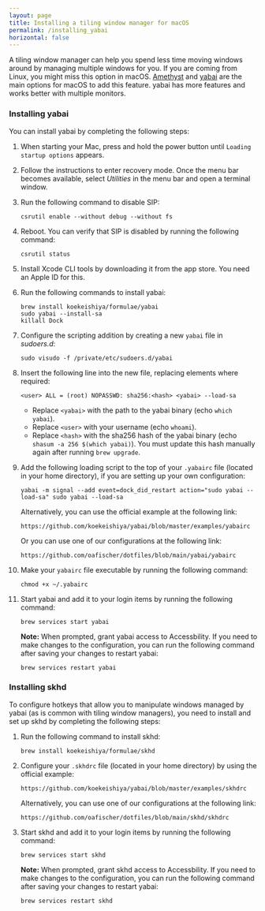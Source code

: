 ```yaml
---
layout: page
title: Installing a tiling window manager for macOS
permalink: /installing_yabai
horizontal: false
---
```


A tiling window manager can help you spend less time moving windows around by managing multiple windows for you. If you are coming from Linux, you might miss this option in macOS. [Amethyst](https://github.com/ianyh/Amethyst) and [yabai](https://github.com/koekeishiya/yabai) are the main options for macOS to add this feature. yabai has more features and works better with multiple monitors.

### Installing yabai

You can install yabai by completing the following steps:

1. When starting your Mac, press and hold the power button until `Loading startup options` appears.

2. Follow the instructions to enter recovery mode. Once the menu bar becomes available, select *Utilities* in the menu bar and open a terminal window.

3. Run the following command to disable SIP:

    ```
    csrutil enable --without debug --without fs
    ```

4. Reboot. You can verify that SIP is disabled by running the following command:

    ```
    csrutil status
    ```
    
5. Install Xcode CLI tools by downloading it from the app store. You need an Apple ID for this.

6. Run the following commands to install yabai:

    ```
    brew install koekeishiya/formulae/yabai
    sudo yabai --install-sa
    killall Dock
    ```
    
7. Configure the scripting addition by creating a new `yabai` file in _sudoers.d_:

    ```
    sudo visudo -f /private/etc/sudoers.d/yabai
    ```

8. Insert the following line into the new file, replacing elements where required:

    ```
    <user> ALL = (root) NOPASSWD: sha256:<hash> <yabai> --load-sa
    ```

    - Replace `<yabai>` with the path to the yabai binary (echo `which yabai`).
    - Replace `<user>` with your username (echo `whoami`). 
    - Replace `<hash>` with the sha256 hash of the yabai binary (echo `shasum -a 256 $(which yabai)`). You must update this hash manually again after running `brew upgrade`.

9. Add the following loading script to the top of your `.yabairc` file (located in your home directory), if you are setting up your own configuration:


    ```yabai -m signal --add event=dock_did_restart action="sudo yabai --load-sa" sudo yabai --load-sa```
    
    Alternatively, you can use the official example at the following link:
    
    ```
    https://github.com/koekeishiya/yabai/blob/master/examples/yabairc
    ```
    
    Or you can use one of our configurations at the following link:
    
    ```
    https://github.com/oafischer/dotfiles/blob/main/yabai/yabairc
    ```

10. Make your `yabairc` file executable by running the following command:

    ```
    chmod +x ~/.yabairc
    ```

11. Start yabai and add it to your login items by running the following command:

    ```
    brew services start yabai
    ```
    **Note:** When prompted, grant yabai access to Accessbility.
    If you need to make changes to the configuration, you can run the following command after saving your changes to restart yabai:

    ```
    brew services restart yabai
    ```

### Installing skhd

To configure hotkeys that allow you to manipulate windows managed by yabai (as is common with tiling window managers), you need to install and set up skhd by completing the following steps:

1. Run the following command to install skhd:

    ```
    brew install koekeishiya/formulae/skhd
    ```

2. Configure your `.skhdrc` file (located in your home directory) by using the official example:

    ```
    https://github.com/koekeishiya/yabai/blob/master/examples/skhdrc
    ```
    Alternatively, you can use one of our configurations at the following link:
    ```
    https://github.com/oafischer/dotfiles/blob/main/skhd/skhdrc
    ```

3. Start skhd and add it to your login items by running the following command:

    ```
    brew services start skhd
    ```
    **Note:** When prompted, grant skhd access to Accessbility.
    If you need to make changes to the configuration, you can run the following command after saving your changes to restart yabai:

    ```
    brew services restart skhd
    ```
    
